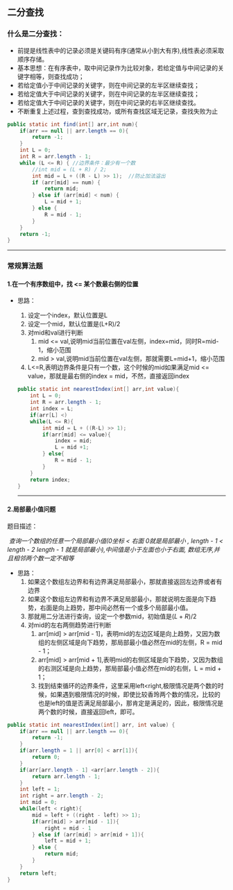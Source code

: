## 二分查找

### 什么是二分查找：

- 前提是线性表中的记录必须是关键码有序(通常从小到大有序),线性表必须采取顺序存储。
- 基本思想：在有序表中，取中间记录作为比较对象，若给定值与中间记录的关键字相等，则查找成功；
- 若给定值小于中间记录的关键字，则在中间记录的左半区继续查找；
- 若给定值大于中间记录的关键字，则在中间记录的左半区继续查找；
- 若给定值大于中间记录的关键字，则在中间记录的右半区继续查找。
- 不断重复上述过程，查到查找成功，或所有查找区域无记录，查找失败为止

~~~java
public static int find(int[] arr,int num){
    if(arr == null || arr.length == 0){
        return -1;
    }
    int L = 0;
	int R = arr.length - 1;
	while (L <= R) { //边界条件：最少有一个数
		//int mid = (L + R) / 2;
        int mid = L + ((R - L) >> 1);  //防止加法溢出
		if (arr[mid] == num) {
		 	return mid;
		} else if (arr[mid] < num) {
			L = mid + 1;
		} else {
			R = mid - 1;
	 	}
 	}
    return -1;
}
~~~



---

### 常规算法题

#### 1.在一个有序数组中，找 <= 某个数最右侧的位置

- 思路：

  1. 设定一个index，默认位置是L
  2. 设定一个mid，默认位置是(L+R)/2
  3. 对mid和val进行判断
     1. mid <= val,说明mid当前位置在val左侧，index=mid，同时R=mid-1，缩小范围
     2. mid > val,说明mid当前位置在val左侧，那就需要L=mid+1，缩小范围
  4. L<=R,表明边界条件是只有一个数，这个时候的mid如果满足mid <= value，那就是最右侧的index = mid，不然，直接返回index

  ~~~java
  public static int nearestIndex(int[] arr,int value){
      int L = 0;
      int R = arr.length - 1;
      int index = L;
      if(arr[L] <)
      while(L <= R){
          int mid = L + ((R-L) >> 1);
          if(arr[mid] <= value){
              index = mid;
              L = mid +1;
          } else{
              R = mid - 1;
          }
      }
      return index;
  }
  ~~~

  ---

#### 2.局部最小值问题

题目描述：

​	*查询一个数组的任意一个局部最小值(0坐标 < 右面 0就是局部最小 , length - 1 < length - 2 length - 1 就是局部最小),中间值是小于左面也小于右面, 数组无序,并且相邻两个数一定不相等*

- 思路：
  1. 如果这个数组左边界和有边界满足局部最小，那就直接返回左边界或者有边界
  2. 如果这个数组左边界和有边界不满足局部最小，那就说明左面是向下趋势，右面是向上趋势，那中间必然有一个或多个局部最小值。
  3. 那就用二分法进行查询，设定一个参数mid，初始值是$(L + R)/2$
  4. 对mid的左右两侧趋势进行判断
     1. arr[mid] > arr[mid - 1]，表明mid的左边区域是向上趋势，又因为数组的左侧区域是向下趋势，那局部最小值必然在mid的左侧，R = mid - 1；
     2. arr[mid] > arr[mid + 1],表明mid的右侧区域是向下趋势，又因为数组的右测区域是向上趋势，那局部最小值必然在mid的右侧，L = mid + 1；
     3. 找到结束循环的边界条件，这里采用left<right,极限情况是两个数的时候，如果遇到极限情况的时候，即使比较香玲两个数的情况，比较的也是left的值是否满足局部最小，那肯定是满足的，因此，极限情况是两个数的时候，直接返回left，即可。

~~~java
public static int nearestIndex(int[] arr, int value) {
    if(arr == null || arr.length == 0){
        return -1;
    }
    if(arr.length = 1 || arr[0] < arr[1]){
        return 0;
    }
    if(arr[arr.length - 1] <arr[arr.length - 2]){
        return arr.length - 1;
    }
    int left = 1;
    int right = arr.length - 2;
    int mid = 0;
    while(left < right){
        mid = left + ((right - left) >> 1);
        if(arr[mid] > arr[mid - 1]){
            right = mid - 1
        } else if (arr[mid] > arr[mid + 1]){
            left = mid + 1;
        } else {
            return mid;
        }
    }
    return left;
}
~~~



  

  



